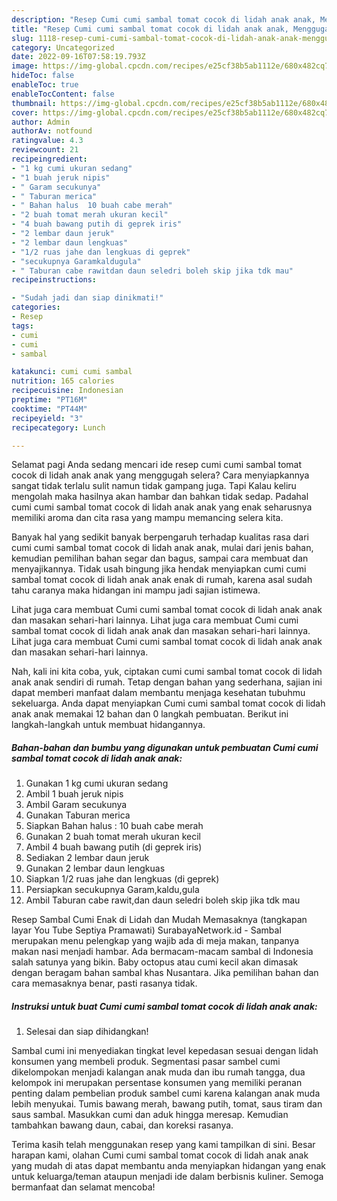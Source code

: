 ```yaml
---
description: "Resep Cumi cumi sambal tomat cocok di lidah anak anak, Menggugah Selera"
title: "Resep Cumi cumi sambal tomat cocok di lidah anak anak, Menggugah Selera"
slug: 1118-resep-cumi-cumi-sambal-tomat-cocok-di-lidah-anak-anak-menggugah-selera
category: Uncategorized
date: 2022-09-16T07:58:19.793Z
image: https://img-global.cpcdn.com/recipes/e25cf38b5ab1112e/680x482cq70/cumi-cumi-sambal-tomat-cocok-di-lidah-anak-anak-foto-resep-utama.jpg
hideToc: false
enableToc: true
enableTocContent: false
thumbnail: https://img-global.cpcdn.com/recipes/e25cf38b5ab1112e/680x482cq70/cumi-cumi-sambal-tomat-cocok-di-lidah-anak-anak-foto-resep-utama.jpg
cover: https://img-global.cpcdn.com/recipes/e25cf38b5ab1112e/680x482cq70/cumi-cumi-sambal-tomat-cocok-di-lidah-anak-anak-foto-resep-utama.jpg
author: Admin
authorAv: notfound
ratingvalue: 4.3
reviewcount: 21
recipeingredient:
- "1 kg cumi ukuran sedang"
- "1 buah jeruk nipis"
- " Garam secukunya"
- " Taburan merica"
- " Bahan halus  10 buah cabe merah"
- "2 buah tomat merah ukuran kecil"
- "4 buah bawang putih di geprek iris"
- "2 lembar daun jeruk"
- "2 lembar daun lengkuas"
- "1/2 ruas jahe dan lengkuas di geprek"
- "secukupnya Garamkaldugula"
- " Taburan cabe rawitdan daun seledri boleh skip jika tdk mau"
recipeinstructions:

- "Sudah jadi dan siap dinikmati!"
categories:
- Resep
tags:
- cumi
- cumi
- sambal

katakunci: cumi cumi sambal 
nutrition: 165 calories
recipecuisine: Indonesian
preptime: "PT16M"
cooktime: "PT44M"
recipeyield: "3"
recipecategory: Lunch

---
```



Selamat pagi Anda sedang mencari ide resep cumi cumi sambal tomat cocok di lidah anak anak yang menggugah selera? Cara menyiapkannya sangat tidak terlalu sulit namun tidak gampang juga. Tapi Kalau keliru mengolah maka hasilnya akan hambar dan bahkan tidak sedap. Padahal cumi cumi sambal tomat cocok di lidah anak anak yang enak seharusnya memiliki aroma dan cita rasa yang mampu memancing selera kita.


Banyak hal yang sedikit banyak berpengaruh terhadap kualitas rasa dari cumi cumi sambal tomat cocok di lidah anak anak, mulai dari jenis bahan, kemudian pemilihan bahan segar dan bagus, sampai cara membuat dan menyajikannya. Tidak usah bingung jika hendak menyiapkan cumi cumi sambal tomat cocok di lidah anak anak enak di rumah, karena asal sudah tahu caranya maka hidangan ini mampu jadi sajian istimewa.

Lihat juga cara membuat Cumi cumi sambal tomat cocok di lidah anak anak dan masakan sehari-hari lainnya. Lihat juga cara membuat Cumi cumi sambal tomat cocok di lidah anak anak dan masakan sehari-hari lainnya. Lihat juga cara membuat Cumi cumi sambal tomat cocok di lidah anak anak dan masakan sehari-hari lainnya.


Nah, kali ini kita coba, yuk, ciptakan cumi cumi sambal tomat cocok di lidah anak anak sendiri di rumah. Tetap dengan bahan yang sederhana, sajian ini dapat memberi manfaat dalam membantu menjaga kesehatan tubuhmu sekeluarga. Anda dapat menyiapkan Cumi cumi sambal tomat cocok di lidah anak anak memakai 12 bahan dan 0 langkah pembuatan. Berikut ini langkah-langkah untuk membuat hidangannya.

<!--inarticleads1-->

##### Bahan-bahan dan bumbu yang digunakan untuk pembuatan Cumi cumi sambal tomat cocok di lidah anak anak:

1. Gunakan 1 kg cumi ukuran sedang
1. Ambil 1 buah jeruk nipis
1. Ambil  Garam secukunya
1. Gunakan  Taburan merica
1. Siapkan  Bahan halus : 10 buah cabe merah
1. Gunakan 2 buah tomat merah ukuran kecil
1. Ambil 4 buah bawang putih (di geprek iris)
1. Sediakan 2 lembar daun jeruk
1. Gunakan 2 lembar daun lengkuas
1. Siapkan 1/2 ruas jahe dan lengkuas (di geprek)
1. Persiapkan secukupnya Garam,kaldu,gula
1. Ambil  Taburan cabe rawit,dan daun seledri boleh skip jika tdk mau


Resep Sambal Cumi Enak di Lidah dan Mudah Memasaknya (tangkapan layar You Tube Septiya Pramawati) SurabayaNetwork.id - Sambal merupakan menu pelengkap yang wajib ada di meja makan, tanpanya makan nasi menjadi hambar. Ada bermacam-macam sambal di Indonesia salah satunya yang bikin. Baby octopus atau cumi kecil akan dimasak dengan beragam bahan sambal khas Nusantara. Jika pemilihan bahan dan cara memasaknya benar, pasti rasanya tidak. 

<!--inarticleads2-->

##### Instruksi untuk buat Cumi cumi sambal tomat cocok di lidah anak anak:


1. Selesai dan siap dihidangkan!

Sambal cumi ini menyediakan tingkat level kepedasan sesuai dengan lidah konsumen yang membeli produk. Segmentasi pasar sambel cumi dikelompokan menjadi kalangan anak muda dan ibu rumah tangga, dua kelompok ini merupakan persentase konsumen yang memiliki peranan penting dalam pembelian produk sambel cumi karena kalangan anak muda lebih menyukai. Tumis bawang merah, bawang putih, tomat, saus tiram dan saus sambal. Masukkan cumi dan aduk hingga meresap. Kemudian tambahkan bawang daun, cabai, dan koreksi rasanya. 

Terima kasih telah menggunakan resep yang kami tampilkan di sini. Besar harapan kami, olahan Cumi cumi sambal tomat cocok di lidah anak anak yang mudah di atas dapat membantu anda menyiapkan hidangan yang enak untuk keluarga/teman ataupun menjadi ide dalam berbisnis kuliner. Semoga bermanfaat dan selamat mencoba!
